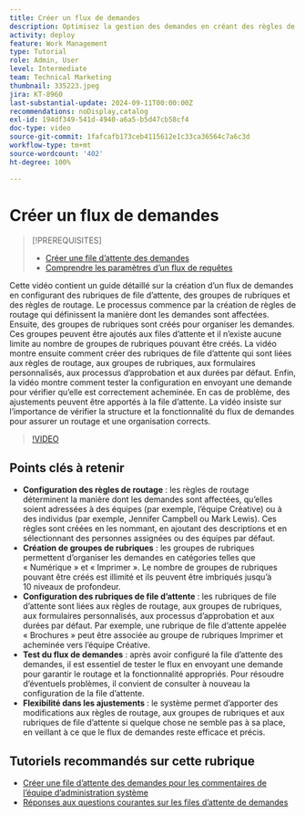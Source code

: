 ```yaml
---
title: Créer un flux de demandes
description: Optimisez la gestion des demandes en créant des règles de routage pour des affectations efficaces, en organisant les demandes avec des groupes de rubriques imbriqués, en liant les rubriques de file d’attente aux workflows, en testant les fonctionnalités de flux de demandes et en effectuant des ajustements flexibles pour garantir précision et efficacité.
activity: deploy
feature: Work Management
type: Tutorial
role: Admin, User
level: Intermediate
team: Technical Marketing
thumbnail: 335223.jpeg
jira: KT-8960
last-substantial-update: 2024-09-11T00:00:00Z
recommendations: noDisplay,catalog
exl-id: 194df349-541d-4940-a6a5-b5d47cb58cf4
doc-type: video
source-git-commit: 1fafcafb173ceb4115612e1c33ca36564c7a6c3d
workflow-type: tm+mt
source-wordcount: '402'
ht-degree: 100%

---
```


# Créer un flux de demandes

>[!PREREQUISITES]
>
>* [Créer une file d’attente des demandes](/help/manage-work/request-queues/create-a-request-queue.md)
>* [Comprendre les paramètres d’un flux de requêtes](/help/manage-work/request-queues/understand-settings-for-a-flow-request.md)

Cette vidéo contient un guide détaillé sur la création d’un flux de demandes en configurant des rubriques de file d’attente, des groupes de rubriques et des règles de routage. Le processus commence par la création de règles de routage qui définissent la manière dont les demandes sont affectées. Ensuite, des groupes de rubriques sont créés pour organiser les demandes. Ces groupes peuvent être ajoutés aux files d’attente et il n’existe aucune limite au nombre de groupes de rubriques pouvant être créés.
La vidéo montre ensuite comment créer des rubriques de file d’attente qui sont liées aux règles de routage, aux groupes de rubriques, aux formulaires personnalisés, aux processus d’approbation et aux durées par défaut.
Enfin, la vidéo montre comment tester la configuration en envoyant une demande pour vérifier qu’elle est correctement acheminée. En cas de problème, des ajustements peuvent être apportés à la file d’attente. La vidéo insiste sur l’importance de vérifier la structure et la fonctionnalité du flux de demandes pour assurer un routage et une organisation corrects.

>[!VIDEO](https://video.tv.adobe.com/v/3433824/?quality=12&learn=on&captions=fre_fr)

## Points clés à retenir

* **Configuration des règles de routage** : les règles de routage déterminent la manière dont les demandes sont affectées, qu’elles soient adressées à des équipes (par exemple, l’équipe Créative) ou à des individus (par exemple, Jennifer Campbell ou Mark Lewis). Ces règles sont créées en les nommant, en ajoutant des descriptions et en sélectionnant des personnes assignées ou des équipes par défaut.
* **Création de groupes de rubriques** : les groupes de rubriques permettent d’organiser les demandes en catégories telles que « Numérique » et « Imprimer ». Le nombre de groupes de rubriques pouvant être créés est illimité et ils peuvent être imbriqués jusqu’à 10 niveaux de profondeur.
* **Configuration des rubriques de file d’attente** : les rubriques de file d’attente sont liées aux règles de routage, aux groupes de rubriques, aux formulaires personnalisés, aux processus d’approbation et aux durées par défaut. Par exemple, une rubrique de file d’attente appelée « Brochures » peut être associée au groupe de rubriques Imprimer et acheminée vers l’équipe Créative.
* **Test du flux de demandes** : après avoir configuré la file d’attente des demandes, il est essentiel de tester le flux en envoyant une demande pour garantir le routage et la fonctionnalité appropriés. Pour résoudre d’éventuels problèmes, il convient de consulter à nouveau la configuration de la file d’attente.
* **Flexibilité dans les ajustements** : le système permet d’apporter des modifications aux règles de routage, aux groupes de rubriques et aux rubriques de file d’attente si quelque chose ne semble pas à sa place, en veillant à ce que le flux de demandes reste efficace et précis.


## Tutoriels recommandés sur cette rubrique

* [Créer une file d’attente des demandes pour les commentaires de l’équipe d’administration système](/help/manage-work/request-queues/create-a-system-admin-feedback-request-queue.md)
* [Réponses aux questions courantes sur les files d’attente de demandes](/help/manage-work/request-queues/request-queue-faq.md)


